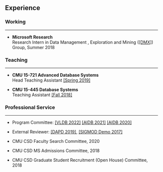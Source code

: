 ## Experience

### Working
---

* **Microsoft Research**<br/>
Research Intern in 
Data Management
, Exploration and Mining
([[DMX]](https://www.microsoft.com/en-us/research/group/data-management-exploration-and-mining-dmx/))
Group,
Summer 2018

### Teaching
---
* **CMU 15-721 Advanced Database Systems**<br/>
Head Teaching Assistant [[Spring 2019]](https://15721.courses.cs.cmu.edu/spring2019/)

* **CMU 15-445 Database Systems**<br/>
Teaching Assistant [[Fall 2018]](https://15445.courses.cs.cmu.edu/fall2018/)

### Professional Service
---
* Program Committee:
  [[VLDB 2022]](http://vldb.org/2022/?review-board)
  [[AIDB 2021]](https://sites.google.com/view/aidb2021/home/program-commitee)
  [[AIDB 2020]](https://sites.google.com/view/aidb2020/home/program-committee)

* External Reviewer:
  [[DAPD 2019]](https://www.springer.com/journal/10619),
  [[SIGMOD Demo 2017]](http://sigmod2017.org/)

* CMU CSD Faculty Search Committee, 2020

* CMU CSD MS Admissions Committee, 2018

* CMU CSD Graduate Student Recruitment (Open House) Committee, 2018


